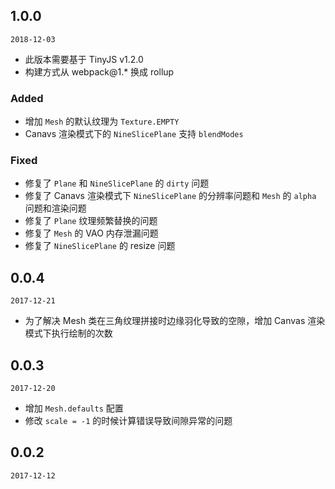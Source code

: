 ## 1.0.0

`2018-12-03`
- 此版本需要基于 TinyJS v1.2.0
- 构建方式从 webpack@1.* 换成 rollup

### Added
- 增加 `Mesh` 的默认纹理为 `Texture.EMPTY`
- Canavs 渲染模式下的 `NineSlicePlane` 支持 `blendModes`

### Fixed
- 修复了 `Plane` 和 `NineSlicePlane` 的 `dirty` 问题
- 修复了 Canavs 渲染模式下 `NineSlicePlane` 的分辨率问题和 `Mesh` 的 `alpha` 问题和渲染问题
- 修复了 `Plane` 纹理频繁替换的问题
- 修复了 `Mesh` 的 VAO 内存泄漏问题
- 修复了 `NineSlicePlane` 的 resize 问题

## 0.0.4

`2017-12-21`

- 为了解决 Mesh 类在三角纹理拼接时边缘羽化导致的空隙，增加 Canvas 渲染模式下执行绘制的次数

## 0.0.3

`2017-12-20`

- 增加 `Mesh.defaults` 配置
- 修改 `scale = -1` 的时候计算错误导致间隙异常的问题

## 0.0.2

`2017-12-12`


